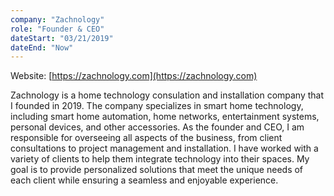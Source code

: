 ```yaml
---
company: "Zachnology"
role: "Founder & CEO"
dateStart: "03/21/2019"
dateEnd: "Now"
---
```


Website: [https://zachnology.com](https://zachnology.com)

Zachnology is a home technology consulation and installation company that I founded in 2019. The company specializes in smart home technology, including smart home automation, home networks, entertainment systems, personal devices, and other accessories. As the founder and CEO, I am responsible for overseeing all aspects of the business, from client consultations to project management and installation. I have worked with a variety of clients to help them integrate technology into their spaces. My goal is to provide personalized solutions that meet the unique needs of each client while ensuring a seamless and enjoyable experience.
